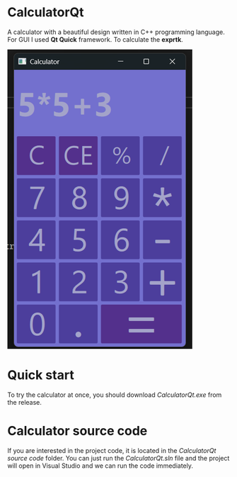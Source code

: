 # CalculatorQt
A calculator with a beautiful design written in C++ programming language. For GUI I used **Qt Quick** framework. To calculate the **exprtk**.

![Image alt](https://github.com/sh4man4ik/CalculatorQt/blob/main/CalculatorScreenshot.png)

# Quick start
To try the calculator at once, you should download *CalculatorQt.exe* from the release.

# Calculator source code
If you are interested in the project code, it is located in the *CalculatorQt source code* folder. You can just run the *CalculatorQt.sln* file and the project will open in Visual Studio and we can run the code immediately.
